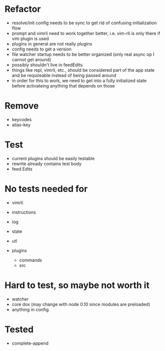 # Refactor

- resolve/init config needs to be sync to get rid of confusing initialization flow
- prompt and vimrli need to work together better, i.e. vim-rli is only there if vim plugin is used
- plugins in general are not really plugins
- config needs to get a version
- file watcher startup needs to be better organized (only real async op I cannot get around)
- possibly shouldn't live in feedEdits
- things like repl, vimrli, etc., should be considered part of the app state and be requireable instead of being passed
  around
- in order for this to work, we need to get into a fully initialized state before activateing anything that depends on
  those

# Remove

- keycodes
- alias-key

# Test

- current plugins should be easily testable
- rewrite already contains test body
- feed Edits

# No tests needed for

- vimrli
- instructions
- log
- state
- utl

- plugins
  - commands
  - src
    

# Hard to test, so maybe not worth it

- watcher
- core dox (may change with node 0.10 since modules are preloaded)
- anything in config

# Tested

- complete-append
